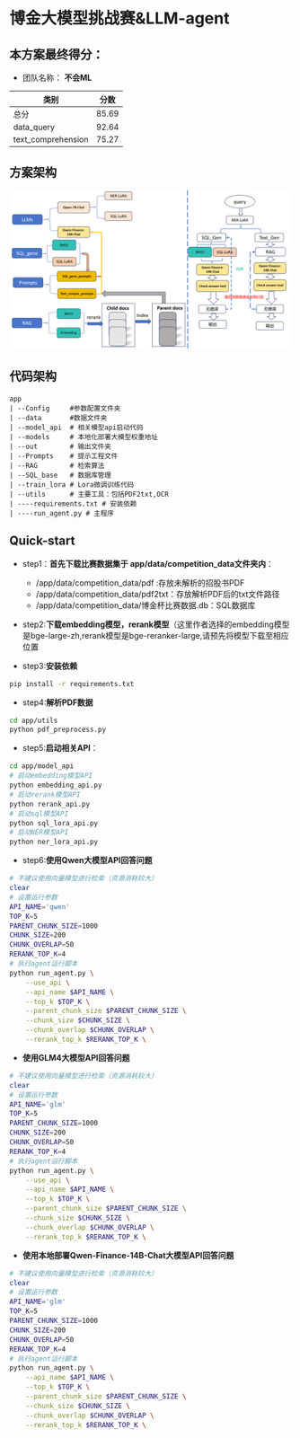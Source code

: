 # 博金大模型挑战赛&LLM-agent

## 本方案最终得分：
- 团队名称： **不会ML**

|      类别     |   分数   |
|---------------|----------|
|    总分      |   85.69  |
| data_query    |   92.64  |
| text_comprehension | 75.27  |
## 方案架构
![](./structure.png)
## 代码架构
    app
    | --Config     #参数配置文件夹
    | --data       #数据文件夹
    | --model_api  # 相关模型api启动代码
    | --models     # 本地化部署大模型权重地址
    | --out        # 输出文件夹
    | --Prompts    # 提示工程文件
    | --RAG        # 检索算法
    | --SQL_base   # 数据库管理
    | --train_lora # Lora微调训练代码
    | --utils      # 主要工具：包括PDF2txt,OCR
    | ----requirements.txt # 安装依赖
    | ----run_agent.py # 主程序

## Quick-start

- step1：**首先下载比赛数据集于 app/data/competition_data文件夹内**：

  - /app/data/competition_data/pdf :存放未解析的招股书PDF
  - /app/data/competition_data/pdf2txt：存放解析PDF后的txt文件路径
  - /app/data/competition_data/博金杯比赛数据.db：SQL数据库

- step2:**下载embedding模型，rerank模型**（这里作者选择的embedding模型是bge-large-zh,rerank模型是bge-reranker-large,请预先将模型下载至相应位置

- step3:**安装依赖**
```bash
pip install -r requirements.txt
```

- step4:**解析PDF数据**
```bash
cd app/utils
python pdf_preprocess.py
```
- step5:**启动相关API**：
```bash
cd app/model_api
# 启动embedding模型API
python embedding_api.py
# 启动rerank模型API
python rerank_api.py
# 启动sql模型API
python sql_lora_api.py
# 启动NER模型API
python ner_lora_api.py
```

- step6:**使用Qwen大模型API回答问题**

```bash 
# 不建议使用向量模型进行检索（资源消耗较大）
clear
# 设置运行参数
API_NAME='qwen'
TOP_K=5
PARENT_CHUNK_SIZE=1000
CHUNK_SIZE=200
CHUNK_OVERLAP=50
RERANK_TOP_K=4
# 执行agent运行脚本
python run_agent.py \
    --use_api \
    --api_name $API_NAME \
    --top_k $TOP_K \
    --parent_chunk_size $PARENT_CHUNK_SIZE \
    --chunk_size $CHUNK_SIZE \
    --chunk_overlap $CHUNK_OVERLAP \
    --rerank_top_k $RERANK_TOP_K \
```
- **使用GLM4大模型API回答问题**

```bash 
# 不建议使用向量模型进行检索（资源消耗较大）
clear
# 设置运行参数
API_NAME='glm'
TOP_K=5
PARENT_CHUNK_SIZE=1000
CHUNK_SIZE=200
CHUNK_OVERLAP=50
RERANK_TOP_K=4
# 执行agent运行脚本
python run_agent.py \
    --use_api \
    --api_name $API_NAME \
    --top_k $TOP_K \
    --parent_chunk_size $PARENT_CHUNK_SIZE \
    --chunk_size $CHUNK_SIZE \
    --chunk_overlap $CHUNK_OVERLAP \
    --rerank_top_k $RERANK_TOP_K \
```
- **使用本地部署Qwen-Finance-14B-Chat大模型API回答问题**

```bash     
# 不建议使用向量模型进行检索（资源消耗较大）
clear
# 设置运行参数
API_NAME='glm'
TOP_K=5
PARENT_CHUNK_SIZE=1000
CHUNK_SIZE=200
CHUNK_OVERLAP=50
RERANK_TOP_K=4
# 执行agent运行脚本
python run_agent.py \
    --api_name $API_NAME \
    --top_k $TOP_K \
    --parent_chunk_size $PARENT_CHUNK_SIZE \
    --chunk_size $CHUNK_SIZE \
    --chunk_overlap $CHUNK_OVERLAP \
    --rerank_top_k $RERANK_TOP_K \

```




